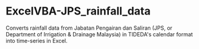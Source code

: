 # ExcelVBA-JPS_rainfall_data

Converts rainfall data from Jabatan Pengairan dan Saliran (JPS, or Department of Irrigation & Drainage Malaysia) in TIDEDA's calendar format into time-series in Excel.

